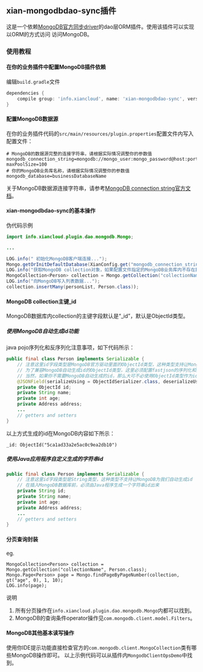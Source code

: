 ## xian-mongodbdao-sync插件
这是一个依赖[MongoDB官方同步driver](http://mongodb.github.io/mongo-java-driver/3.10/driver/)的dao层ORM插件。使用该插件可以实现以ORM的方式访问
访问MongoDB。
### 使用教程
#### 在你的业务插件中配置MongoDB插件依赖
编辑`build.gradle`文件
```gradle
dependencies {
    compile group: 'info.xiancloud', name: 'xian-mongodbdao-sync', version: "${xianVersion}"
}
```
#### 配置MongoDB数据源
在你的业务插件代码的`src/main/resources/plugin.properties`配置文件内写入配置文件：
```properties
# MongoDB的数据源完整的连接字符串，请根据实际情况调整你的参数值
mongodb_connection_string=mongodb://mongo_user:mongo_password@host:port/authenticationDatabase?maxPoolSize=100
# 你的MongoDB业务库名称，请根据实际情况调整你的参数值
mongodb_database=businessDatabaseName
```
关于MongoDB数据源连接字符串，请参考[MongoDB connection string官方文档](https://docs.mongodb.com/manual/reference/connection-string/)。

#### xian-mongodbdao-sync的基本操作
伪代码示例
```java
import info.xiancloud.plugin.dao.mongodb.Mongo;

...

LOG.info(" 初始化MongoDB客户端连接...");
Mongo.getOrInitDefaultDatabase(XianConfig.get("mongodb_connection_string"), XianConfig.get("mongodb_database"));
LOG.info("获取MongoDB collection对象，如果配置文件指定的MongoDB业务库内不存在指定的集合名称，那么新建这个集合...");
MongoCollection<Person> collection = Mongo.getCollection("collectionName", Person.class);
LOG.info("向MongoDB写入列表数据...");
collection.insertMany(personList, Person.class));
```

#### MongoDB collection主键_id
MongoDB数据库内collection的主键字段默认是“_id”，默认是ObjectId类型。
##### 使用MongoDB自动生成id功能
java pojo序列化和反序列化注意事项，如下代码所示：
```java
public final class Person implements Serializable {
    // 注意这里id字段类型是MongoDB官方驱动里面的ObjectId类型，这种类型支持让MongoDB为我们自动生成id
    // 为了兼容MongoDB自动生成id的ObjectId类型，这里必须配置fastjson的序列化和反序列化器
    // 当然，如果你不需要MongoDB自动生成的id，那么大可不必使用ObjectId类型作为id字段
    @JSONField(serializeUsing = ObjectIdSerializer.class, deserializeUsing = HexStringDeserializer.class)
    private ObjectId id;
    private String name;
    private int age;
    private Address address;
    ...
    // getters and setters
}
```
以上方式生成的id在MongoDB内容如下所示：
```
_id: ObjectId("5ca1ad33a2e5ac0c9ea2db10")
```

##### 使用Java应用程序自定义生成的字符串id
```java
public final class Person implements Serializable {
    // 注意这里id字段类型是String类型，这种类型不支持让MongoDB为我们自动生成id
    // 在插入MongoDB数据库前，必须由Java程序生成一个字符串id出来
    private String id;
    private String name;
    private int age;
    private Address address;
    ...
    // getters and setters
}
```

#### 分页查询封装
eg.
```
MongoCollection<Person> collection = Mongo.getCollection("collectionName", Person.class);
Mongo.Page<Person> page = Mongo.findPageByPageNumber(collection, gt("age", 0), 1, 10);
LOG.info(page);

```
说明  
1. 所有分页操作在`info.xiancloud.plugin.dao.mongodb.Mongo`内都可以找到。
2. MongoDB的查询条件operator操作见`com.mongodb.client.model.Filters`。


#### MongoDB其他基本读写操作
使用你IDE提示功能直接检查官方的`com.mongodb.client.MongoCollection`类有哪些MongoDB操作即可。
以上示例代码可以从插件内`MongodbClientOpsDemo`中找到。


